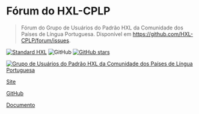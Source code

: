 # Fórum do HXL-CPLP

> Fórum do Grupo de Usuários do Padrão HXL da Comunidade dos Países de Língua Portuguesa. Disponível em <https://github.com/HXL-CPLP/forum/issues>.

[![Standard HXL](https://img.shields.io/badge/Standard-HXL-%23F26459)](https://hxlstandard.org/)
![GitHub](https://img.shields.io/github/license/HXL-CPLP/forum)
[![GitHub stars](https://img.shields.io/github/stars/HXL-CPLP/forum?style=social)](https://github.com/HXL-CPLP/forum)

[![Grupo de Usuários do Padrão HXL da Comunidade dos Países de Língua Portuguesa](https://hxl.etica.ai/img/banner-hxl-cplp.png)](https://padrao-hxl.etica.ai/)

[Site](https://padrao-hxl.etica.ai/)

[GitHub](https://github.com/orgs/HXL-CPLP/projects/1)

[Documento](https://drive.google.com/drive/u/0/folders/1tLQT-km-j38q3jNvwSj0MsMwLF4sGRqq)
